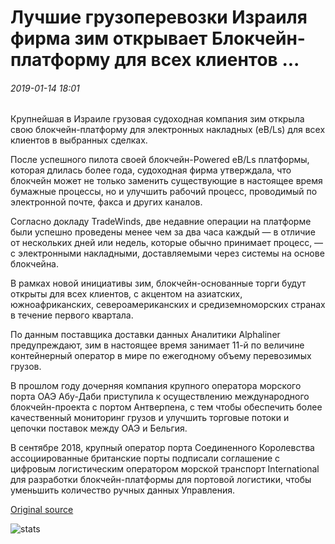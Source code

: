 # Лучшие грузоперевозки Израиля фирма зим открывает Блокчейн-платформу для всех клиентов ...

###### 2019-01-14 18:01

Крупнейшая в Израиле грузовая судоходная компания зим открыла свою блокчейн-платформу для электронных накладных (eB/Ls) для всех клиентов в выбранных сделках.

После успешного пилота своей блокчейн-Powered eB/Ls платформы, которая длилась более года, судоходная фирма утверждала, что блокчейн может не только заменить существующие в настоящее время бумажные процессы, но и улучшить рабочий процесс, проводимый по электронной почте, факса и других каналов.

Согласно докладу TradeWinds, две недавние операции на платформе были успешно проведены менее чем за два часа каждый — в отличие от нескольких дней или недель, которые обычно принимает процесс, — с электронными накладными, доставляемыми через системы на основе блокчейна.

В рамках новой инициативы зим, блокчейн-основанные торги будут открыты для всех клиентов, с акцентом на азиатских, южноафриканских, североамериканских и средиземноморских странах в течение первого квартала.

По данным поставщика доставки данных Аналитики Alphaliner предупреждают, зим в настоящее время занимает 11-й по величине контейнерный оператор в мире по ежегодному объему перевозимых грузов.

В прошлом году дочерняя компания крупного оператора морского порта ОАЭ Абу-Даби приступила к осуществлению международного блокчейн-проекта с портом Антверпена, с тем чтобы обеспечить более качественный мониторинг грузов и улучшить торговые потоки и цепочки поставок между ОАЭ и Бельгия.

В сентябре 2018, крупный оператор порта Соединенного Королевства ассоциированные британские порты подписали соглашение с цифровым логистическим оператором морской транспорт International для разработки блокчейн-платформы для портовой логистики, чтобы уменьшить количество ручных данных Управления.

[Original source](https://cointelegraph.com/news/israels-top-cargo-shipping-firm-zim-opens-blockchain-platform-to-all-clients)

![stats](https://c.statcounter.com/11760860/0/a89fa40b/1/ "stats")